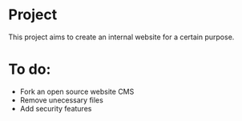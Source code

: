 # Project
This project aims to create an internal website for a certain purpose.

# To do: 
 - Fork an open source website CMS
 - Remove unecessary files
 - Add security features
